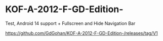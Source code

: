 # KOF-A-2012-F-GD-Edition-
Test, Android 14 support + Fullscreen and Hide Navigation Bar

https://github.com/GdGohan/KOF-A-2012-F-GD-Edition-/releases/tag/V1
